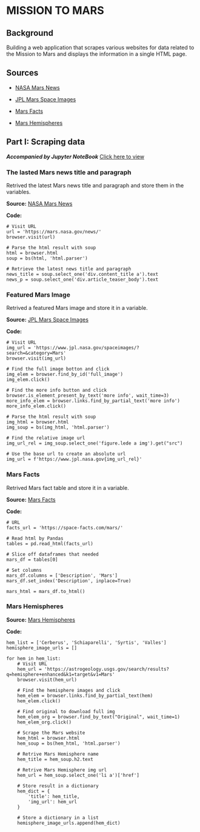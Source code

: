 # MISSION TO MARS

## Background

Building a web application that scrapes various websites for data related to the Mission to Mars and displays the information in a single HTML page.

## Sources

- [NASA Mars News](https://mars.nasa.gov/news/)

- [JPL Mars Space Images](https://www.jpl.nasa.gov/spaceimages/?search=&category=Mars)

- [Mars Facts](https://space-facts.com/mars/)

- [Mars Hemispheres](https://astrogeology.usgs.gov/search/results?q=hemisphere+enhanced&k1=target&v1=Mars)

## Part I: Scraping data

***Accompanied by Jupyter NoteBook*** [Click here to view](https://nbviewer.jupyter.org/github/abpuccini/web-scraping-challenge/blob/main/mission_to_mars.ipynb) 

### The lasted Mars news title and paragraph

Retrived the latest Mars news title and paragraph and store them in the variables.

**Source:** [NASA Mars News](https://mars.nasa.gov/news/)

**Code:**

    # Visit URL
    url = 'https://mars.nasa.gov/news/'
    browser.visit(url)

    # Parse the html result with soup 
    html = browser.html
    soup = bs(html, 'html.parser')

    # Retrieve the latest news title and paragraph
    news_title = soup.select_one('div.content_title a').text
    news_p = soup.select_one('div.article_teaser_body').text

### Featured Mars Image

Retrived a featured Mars image and store it in a variable.

**Source:** [JPL Mars Space Images](https://www.jpl.nasa.gov/spaceimages/?search=&category=Mars)

**Code:**

    # Visit URL
    img_url = 'https://www.jpl.nasa.gov/spaceimages/?search=&category=Mars'
    browser.visit(img_url)

    # Find the full image botton and click
    img_elem = browser.find_by_id('full_image')
    img_elem.click()

    # Find the more info button and click
    browser.is_element_present_by_text('more info', wait_time=3)
    more_info_elem = browser.links.find_by_partial_text('more info')
    more_info_elem.click()

    # Parse the html result with soup
    img_html = browser.html
    img_soup = bs(img_html, 'html.parser')

    # Find the relative image url
    img_url_rel = img_soup.select_one('figure.lede a img').get("src")

    # Use the base url to create an absolute url
    img_url = f'https://www.jpl.nasa.gov{img_url_rel}'

### Mars Facts

Retrived Mars fact table and store it in a variable.

**Source:** [Mars Facts](https://space-facts.com/mars/)

**Code:**

    # URL
    facts_url = 'https://space-facts.com/mars/'

    # Read html by Pandas
    tables = pd.read_html(facts_url)

    # Slice off dataframes that needed
    mars_df = tables[0]

    # Set columns
    mars_df.columns = ['Description', 'Mars']
    mars_df.set_index('Description', inplace=True)

    mars_html = mars_df.to_html()

### Mars Hemispheres

**Source:** [Mars Hemispheres](https://astrogeology.usgs.gov/search/results?q=hemisphere+enhanced&k1=target&v1=Mars)

**Code:**

    hem_list = ['Cerberus', 'Schiaparelli', 'Syrtis', 'Valles']
    hemisphere_image_urls = []

    for hem in hem_list:
        # Visit URL
        hem_url = 'https://astrogeology.usgs.gov/search/results?q=hemisphere+enhanced&k1=target&v1=Mars'
        browser.visit(hem_url)
        
        # Find the hemisphere images and click
        hem_elem = browser.links.find_by_partial_text(hem)
        hem_elem.click()
        
        # Find original to download full img
        hem_elem_org = browser.find_by_text("Original", wait_time=1)
        hem_elem_org.click()
        
        # Scrape the Mars website 
        hem_html = browser.html
        hem_soup = bs(hem_html, 'html.parser')
        
        # Retrive Mars Hemisphere name
        hem_title = hem_soup.h2.text

        # Retrive Mars Hemisphere img url
        hem_url = hem_soup.select_one('li a')['href']
        
        # Store result in a dictionary
        hem_dict = {
            'title': hem_title,
            'img_url': hem_url
        }
        
        # Store a dictionary in a list
        hemisphere_image_urls.append(hem_dict)

